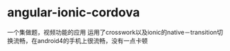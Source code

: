 # angular-ionic-cordova
一个集做题，视频功能的应用
运用了crosswork以及ionic的native－transition切换流畅，在android4的手机上很流畅，没有一点卡顿
